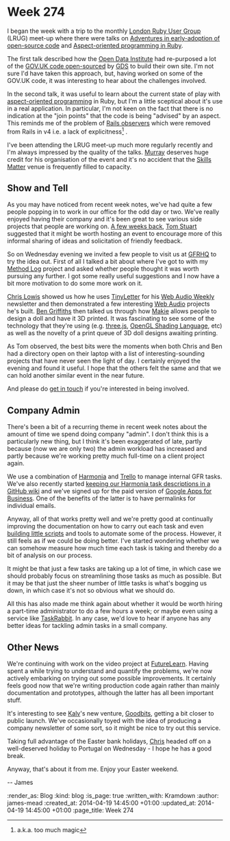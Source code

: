 Week 274
========

I began the week with a trip to the monthly [London Ruby User Group][LRUG] (LRUG) meet-up where there were talks on [Adventures in early-adoption of open-source code][] and [Aspect-oriented programming in Ruby][].

The first talk described how the [Open Data Institute][ODI] had re-purposed a lot of the [GOV.UK code open-sourced][alphagov] by [GDS][] to build their own site. I'm not sure I'd have taken this approach, but, having worked on some of the GOV.UK code, it was interesting to hear about the challenges involved.

In the second talk, it was useful to learn about the current state of play with [aspect-oriented programming][AOP] in Ruby, but I'm a little sceptical about it's use in a real application. In particular, I'm not keen on the fact that there is no indication at the "join points" that the code is being "advised" by an aspect. This reminds me of the problem of [Rails observers][] which were removed from Rails in v4 i.e. a lack of explicitness[^1] .

I've been attending the LRUG meet-up much more regularly recently and I'm always impressed by the quality of the talks. [Murray][] deserves huge credit for his organisation of the event and it's no accident that the [Skills Matter][] venue is frequently filled to capacity.

## Show and Tell

As you may have noticed from recent week notes, we've had quite a few people popping in to work in our office for the odd day or two. We've really enjoyed having their company and it's been great to see various side projects that people are working on. [A few weeks back][], [Tom Stuart][] suggested that it might be worth hosting an event to encourage more of this informal sharing of ideas and solicitation of friendly feedback.

So on Wednesday evening we invited a few people to visit us at [GFRHQ][] to try the idea out. First of all I talked a bit about where I've got to with my [Method Log][] project and asked whether people thought it was worth pursuing any further. I got some really useful suggestions and I now have a bit more motivation to do some more work on it.

[Chris Lowis][] showed us how he uses [TinyLetter][] for his [Web Audio Weekly][] newsletter and then demonstrated a few interesting [Web Audio][] projects he's built. [Ben Griffiths][] then talked us through how [Makie][] allows people to design a doll and have it 3D printed. It was fascinating to see some of the technology that they're using (e.g. [three.js][], [OpenGL Shading Language][], etc) as well as the novelty of a print queue of 3D doll designs awaiting printing.

As Tom observed, the best bits were the moments when both Chris and Ben had a directory open on their laptop with a list of interesting-sounding projects that have never seen the light of day. I certainly enjoyed the evening and found it useful. I hope that the others felt the same and that we can hold another similar event in the near future.

And please do [get in touch][] if you're interested in being involved.

## Company Admin

There's been a bit of a recurring theme in recent week notes about the amount of time we spend doing company "admin". I don't think this is a particularly new thing, but I think it's been exaggerated of late, partly because (now we are only two) the admin workload has increased and partly because we're working pretty much full-time on a client project again.

We use a combination of [Harmonia][] and [Trello][] to manage internal GFR tasks. We've also recently started [keeping our Harmonia task descriptions in a GitHub wiki][] and we've signed up for the paid version of [Google Apps for Business][]. One of the benefits of the latter is to have permalinks for individual emails.

Anyway, all of that works pretty well and we're pretty good at continually improving the documentation on how to carry out each task and even [building little scripts][] and tools to automate some of the process. However, it still feels as if we could be doing better. I've started wondering whether we can somehow measure how much time each task is taking and thereby do a bit of analysis on our process.

It might be that just a few tasks are taking up a lot of time, in which case we should probably focus on streamlining those tasks as much as possible. But it may be that just the sheer number of little tasks is what's bogging us down, in which case it's not so obvious what we should do.

All this has also made me think again about whether it would be worth hiring a part-time administrator to do a few hours a week; or maybe even using a service like [TaskRabbit][]. In any case, we'd love to hear if anyone has any better ideas for tackling admin tasks in a small company.

## Other News

We're continuing with work on the video project at [FutureLearn][]. Having spent a while trying to understand and quantify the problems, we're now actively embarking on trying out some possible improvements. It certainly feels good now that we're writing production code again rather than mainly documentation and prototypes, although the latter has all been important stuff.

It's interesting to see [Kalv][]'s new venture, [Goodbits][], getting a bit closer to public launch. We've occasionally toyed with the idea of producing a company newsletter of some sort, so it might be nice to try out this service.

Taking full advantage of the Easter bank holidays, [Chris][] headed off on a well-deserved holiday to Portugal on Wednesday - I hope he has a good break.

Anyway, that's about it from me. Enjoy your Easter weekend.

-- James


[LRUG]: http://lrug.org
[Adventures in early-adoption of open-source code]: https://skillsmatter.com/skillscasts/5181-adventures-in-early-adoption-of-open-source-code
[Aspect-oriented programming in Ruby]: https://skillsmatter.com/skillscasts/5199-aspect-oriented-programming-in-ruby
[ODI]: http://theodi.org/
[alphagov]: https://github.com/alphagov
[GDS]: https://gds.blog.gov.uk/
[AOP]: http://en.wikipedia.org/wiki/Aspect-oriented_programming
[Rails observers]: https://github.com/rails/rails-observers
[Murray]: https://twitter.com/hlame
[Skills Matter]: https://skillsmatter.com/

[A few weeks back]: /week-268
[Tom Stuart]: https://twitter.com/tomstuart
[GFRHQ]: http://gofreerange.com/contact
[Method Log]: https://github.com/freerange/method_log
[Chris Lowis]: https://twitter.com/chrislowis
[TinyLetter]: https://tinyletter.com/
[Web Audio Weekly]: https://tinyletter.com/webaudioweekly
[Web Audio]: https://developer.mozilla.org/en-US/docs/Web_Audio_API
[Ben Griffiths]: https://twitter.com/beng
[Makie]: http://makie.me/
[three.js]: http://threejs.org/
[OpenGL Shading Language]: http://en.wikipedia.org/wiki/OpenGL_Shading_Language
[get in touch]: /contact

[Harmonia]: https://harmonia.io
[Trello]: https://trello.com/
[keeping our Harmonia task descriptions in a GitHub wiki]: /week-269#harmonia--github-wiki--version-controlled-task-descriptions
[Google Apps for Business]: http://www.google.com/enterprise/apps/business/
[building little scripts]: automating-some-of-the-freeagent-transaction-explanation-process
[TaskRabbit]: https://www.taskrabbit.co.uk/

[FutureLearn]: https://www.futurelearn.com/
[Chris]: /chris-roos
[Kalv]: https://twitter.com/kalv
[Goodbits]: https://goodbits.io/

[^1]: a.k.a. too much magic

:render_as: Blog
:kind: blog
:is_page: true
:written_with: Kramdown
:author: james-mead
:created_at: 2014-04-19 14:45:00 +01:00
:updated_at: 2014-04-19 14:45:00 +01:00
:page_title: Week 274
